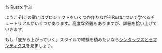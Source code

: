 <!-- % Learn Rust -->
% Rustを学ぶ

<!-- Welcome! This chapter has a few tutorials that teach you Rust through building -->
<!-- projects. You’ll get a high-level overview, but we’ll skim over the details. -->

ようこそ!この章にはプロジェクトをいくつか作りながらRustについて学べるチュートリアルがいくつかあります。高度な外観もありますが、詳細を拾い上げていきます。

<!-- If you’d prefer a more ‘from the ground up’-style experience, check -->
<!-- out [Syntax and Semantics][ss]. -->

もし「底から上がっていく」スタイルで経験を積みたいなら[シンタックスとセマンティクス][ss]を見ましょう。

[ss]: syntax-and-semantics.html

